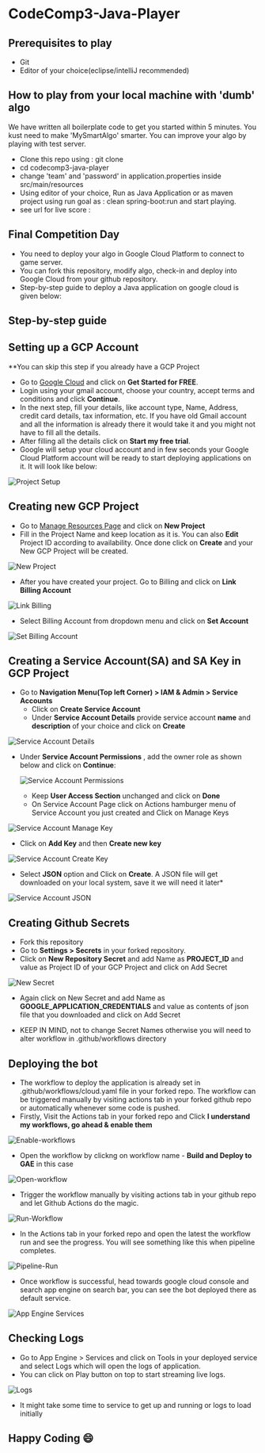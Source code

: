 # CodeComp3-Java-Player

## Prerequisites to play
- Git
- Editor of your choice(eclipse/intelliJ recommended)

## How to play from your local machine with 'dumb' algo
We have written all boilerplate code to get you started within 5 minutes. You kust need to make 'MySmartAlgo' smarter. You can improve your algo by playing with test server.
- Clone this repo using : git clone <Link of this repo>
- cd codecomp3-java-player
- change 'team' and 'password' in application.properties inside src/main/resources
- Using editor of your choice, Run as Java Application or as maven project using run goal as : clean spring-boot:run and start playing.
- see url for live score : <leaderboard URL Here>

## Final Competition Day
- You need to deploy your algo in Google Cloud Platform to connect to game server.
- You can fork this repository, modify algo, check-in and deploy into Google Cloud from your github repository.
-  Step-by-step guide to deploy a Java application on google cloud is given below:

## Step-by-step guide

## Setting up a GCP Account

**You can skip this step if you already have a GCP Project

* Go to [Google Cloud](https://cloud.google.com/) and click on **Get Started for FREE**.
* Login using your gmail account, choose your country, accept terms and conditions and click **Continue**.
* In the next step, fill your details, like account type, Name, Address, credit card details, tax information, etc. If you have old Gmail account and all the information is already there it would take it and you might not have to fill all the details.
* After filling all the details click on **Start my free trial**.
* Google will setup your cloud account and in few seconds your Google Cloud Platform account will be ready to start deploying applications on it. It will look like below:

![Project Setup](/img/gcp-project-setups-modified.jpg)

## Creating new GCP Project

* Go to [Manage Resources Page](https://console.cloud.google.com/cloud-resource-manager?_ga=2.16905723.313995043.1600681234-1805943322.1596519952) and click on **New Project**
* Fill in the Project Name and keep location as it is. You can also **Edit** Project ID according to availability. Once done click on **Create** and your New GCP Project will be created.

![New Project](/img/new-project-description-fied.jpg)

* After you have created your project. Go to Billing and click on **Link Billing Account**

![Link Billing](/img/billing-account-fied.jpg)

* Select Billing Account from dropdown menu and click on **Set Account**

![Set Billing Account](/img/set-billing-account-modified.jpg)

## Creating a Service Account(SA) and SA Key in GCP Project

* Go to **Navigation Menu(Top left Corner) > IAM & Admin > Service Accounts**
  * Click on **Create Service Account**
  * Under **Service Account Details** provide service account **name** and **description** of your choice and click on **Create**

![Service Account Details](/img/service-account-details-modified.jpg)
  
* Under **Service Account Permissions** , add the owner role as shown below and click on **Continue**:

  ![Service Account Permissions](/img/service-account-permissions-modified.jpg)
  
  * Keep **User Access Section** unchanged and click on **Done**
  * On Service Account Page click on Actions hamburger menu of Service Account you just created and Click on  Manage Keys
  
![Service Account Manage Key](/img/manage-key.JPG)

  * Click on **Add Key** and then **Create new key**
  
![Service Account Create Key](/img/create-new-key.JPG)  

* Select **JSON** option and Click on **Create**. A JSON file will get downloaded on your local system, save it we will need it later*

![Service Account JSON](/img/create-json-key.JPG)

## Creating Github Secrets

* Fork this repository
* Go to **Settings > Secrets** in your forked repository.
* Click on **New Repository Secret** and add Name as **PROJECT_ID** and value as Project ID of your GCP Project and click on Add Secret

![New Secret](/img/secret-project.JPG)

* Again click on New Secret and add Name as **GOOGLE_APPLICATION_CREDENTIALS** and value as contents of json file that you downloaded and click on Add Secret
  
* KEEP IN MIND, not to change Secret Names otherwise you will need to alter workflow in .github/workflows directory

## Deploying the bot

* The workflow to deploy the application is already set in .github/workflows/cloud.yaml file in your forked repo. The workflow can be triggered manually by visiting actions tab in your forked github repo or automatically whenever some code is pushed.
* Firstly, Visit the Actions tab in your forked repo and Click **I understand my workflows, go ahead & enable them**

![Enable-workflows](/img/understand-workflows.JPG)

* Open the workflow by clickng on workflow name - **Build and Deploy to GAE** in this case

![Open-workflow](/img/open-workflow.JPG)

* Trigger the workflow manually by visiting actions tab in your github repo and let Github Actions do the magic.

![Run-Workflow](/img/run-workflow.JPG)
  
* In the Actions tab in your forked repo and open the latest the workflow run and see the progress. You will see something like this when pipeline completes.

![Pipeline-Run](/img/pipeline-run.JPG)
  
* Once workflow is successful, head towards google cloud console and search app engine on search bar, you can see the bot deployed there as default service.

![App Engine Services](/img/app-engine-services.JPG)
  
## Checking Logs
  - Go to App Engine > Services and click on Tools in your deployed service and select Logs which will open the logs of application.
  - You can click on Play button on top to start streaming live logs.

![Logs](/img/logs.JPG)  
  
- It might take some time to service to get up and running or logs to load initially

## Happy Coding :smile:  



